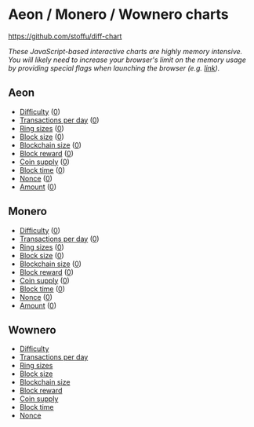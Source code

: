 # Aeon / Monero / Wownero charts

https://github.com/stoffu/diff-chart

_These JavaScript-based interactive charts are highly memory intensive. You will likely need to increase your browser's limit on the memory usage by providing special flags when launching the browser (e.g. [link](https://stackoverflow.com/questions/29620041/is-there-any-memory-limit-for-google-chrome-browser/))._

## Aeon

- [Difficulty](https://stoffu.github.io/diff-chart/aeon-1.html) ([0](https://stoffu.github.io/diff-chart/aeon-0.html))
- [Transactions per day](https://stoffu.github.io/diff-chart/aeon-tx-per-day-1.html) ([0](https://stoffu.github.io/diff-chart/aeon-tx-per-day-0.html))
- [Ring sizes](https://stoffu.github.io/diff-chart/aeon-ring-size-1.html) ([0](https://stoffu.github.io/diff-chart/aeon-ring-size-0.html))
- [Block size](https://stoffu.github.io/diff-chart/aeon-block-size-1.html) ([0](https://stoffu.github.io/diff-chart/aeon-block-size-0.html))
- [Blockchain size](https://stoffu.github.io/diff-chart/aeon-bc-size-1.html) ([0](https://stoffu.github.io/diff-chart/aeon-bc-size-0.html))
- [Block reward](https://stoffu.github.io/diff-chart/aeon-block-reward-1.html) ([0](https://stoffu.github.io/diff-chart/aeon-block-reward-0.html))
- [Coin supply](https://stoffu.github.io/diff-chart/aeon-coin-supply-1.html) ([0](https://stoffu.github.io/diff-chart/aeon-coin-supply-0.html))
- [Block time](https://stoffu.github.io/diff-chart/aeon-block-time-1.html) ([0](https://stoffu.github.io/diff-chart/aeon-block-time-0.html))
- [Nonce](https://stoffu.github.io/diff-chart/aeon-nonce-1.html) ([0](https://stoffu.github.io/diff-chart/aeon-nonce-0.html))
- [Amount](https://stoffu.github.io/diff-chart/aeon-amount-1.html) ([0](https://stoffu.github.io/diff-chart/aeon-amount-0.html))

## Monero

- [Difficulty](https://stoffu.github.io/diff-chart/monero-1.html) ([0](https://stoffu.github.io/diff-chart/monero-0.html))
- [Transactions per day](https://stoffu.github.io/diff-chart/monero-tx-per-day-1.html) ([0](https://stoffu.github.io/diff-chart/monero-tx-per-day-0.html))
- [Ring sizes](https://stoffu.github.io/diff-chart/monero-ring-size-1.html) ([0](https://stoffu.github.io/diff-chart/monero-ring-size-0.html))
- [Block size](https://stoffu.github.io/diff-chart/monero-block-size-1.html) ([0](https://stoffu.github.io/diff-chart/monero-block-size-0.html))
- [Blockchain size](https://stoffu.github.io/diff-chart/monero-bc-size-1.html) ([0](https://stoffu.github.io/diff-chart/monero-bc-size-0.html))
- [Block reward](https://stoffu.github.io/diff-chart/monero-block-reward-1.html) ([0](https://stoffu.github.io/diff-chart/monero-block-reward-0.html))
- [Coin supply](https://stoffu.github.io/diff-chart/monero-coin-supply-1.html) ([0](https://stoffu.github.io/diff-chart/monero-coin-supply-0.html))
- [Block time](https://stoffu.github.io/diff-chart/monero-block-time-1.html) ([0](https://stoffu.github.io/diff-chart/monero-block-time-0.html))
- [Nonce](https://stoffu.github.io/diff-chart/monero-nonce-1.html) ([0](https://stoffu.github.io/diff-chart/monero-nonce-0.html))
- [Amount](https://stoffu.github.io/diff-chart/monero-amount-1.html) ([0](https://stoffu.github.io/diff-chart/monero-amount-0.html))

## Wownero

- [Difficulty](https://stoffu.github.io/diff-chart/wownero.html)
- [Transactions per day](https://stoffu.github.io/diff-chart/wownero-tx-per-day.html)
- [Ring sizes](https://stoffu.github.io/diff-chart/wownero-ring-size.html)
- [Block size](https://stoffu.github.io/diff-chart/wownero-block-size.html)
- [Blockchain size](https://stoffu.github.io/diff-chart/wownero-bc-size.html)
- [Block reward](https://stoffu.github.io/diff-chart/wownero-block-reward.html)
- [Coin supply](https://stoffu.github.io/diff-chart/wownero-coin-supply.html)
- [Block time](https://stoffu.github.io/diff-chart/wownero-block-time.html)
- [Nonce](https://stoffu.github.io/diff-chart/wownero-nonce.html)
